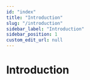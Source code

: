 ```yaml
---
id: "index"
title: "Introduction"
slug: "/introduction"
sidebar_label: "Introduction"
sidebar_position: 1
custom_edit_url: null
---
```


# Introduction